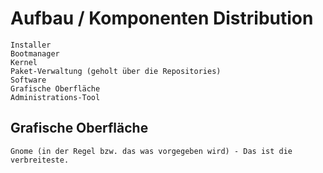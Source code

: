 # Aufbau / Komponenten Distribution 

```
Installer
Bootmanager
Kernel 
Paket-Verwaltung (geholt über die Repositories)
Software 
Grafische Oberfläche 
Administrations-Tool 
```

## Grafische Oberfläche 

```
Gnome (in der Regel bzw. das was vorgegeben wird) - Das ist die verbreiteste.
```
